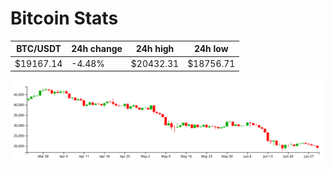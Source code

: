 # Bitcoin Stats

BTC/USDT|24h change|24h high|24h low|
|---|---|---|---|
|$19167.14|-4.48%|$20432.31|$18756.71|

<img src="./chart.svg">
